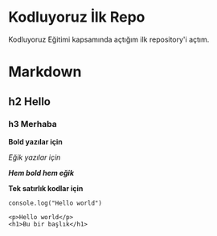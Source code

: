 # Kodluyoruz İlk Repo
Kodluyoruz Eğitimi kapsamında açtığım ilk repository'i açtım.

# Markdown
## h2 Hello
### h3 Merhaba

**Bold yazılar için**

*Eğik yazılar için*

***Hem bold hem eğik***

**Tek satırlık kodlar için**

`console.log("Hello world")`

```
<p>Hello world</p>
<h1>Bu bir başlık</h1>
```

